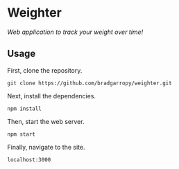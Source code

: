 # Weighter

*Web application to track your weight over time!*


## Usage

First, clone the repository.

```
git clone https://github.com/bradgarropy/weighter.git
```

Next, install the dependencies.

```
npm install
```

Then, start the web server.

```
npm start
```

Finally, navigate to the site.

```
localhost:3000
```
